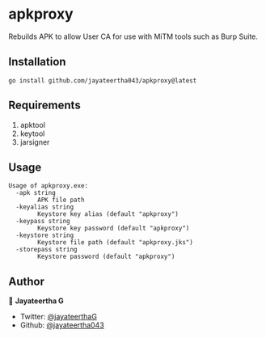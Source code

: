 <h1>apkproxy</h1>

 Rebuilds APK to allow User CA for use with MiTM tools such as Burp Suite.

## Installation

```
go install github.com/jayateertha043/apkproxy@latest
```

## Requirements
1. apktool
2. keytool
3. jarsigner


## Usage
```
Usage of apkproxy.exe:
  -apk string
        APK file path
  -keyalias string
        Keystore key alias (default "apkproxy")
  -keypass string
        Keystore key password (default "apkproxy")
  -keystore string
        Keystore file path (default "apkproxy.jks")
  -storepass string
        Keystore password (default "apkproxy")
```

## Author

👤 **Jayateertha G**

* Twitter: [@jayateerthaG](https://twitter.com/jayateerthaG)
* Github: [@jayateertha043](https://github.com/jayateertha043)
